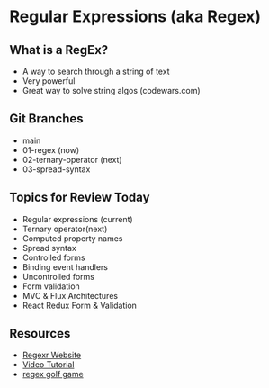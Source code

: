 # Regular Expressions (aka Regex)

## What is a RegEx?
* A way to search through a string of text
* Very powerful
* Great way to solve string algos (codewars.com)

## Git Branches
* main
* 01-regex (now)
* 02-ternary-operator (next)
* 03-spread-syntax

## Topics for Review Today
* Regular expressions (current)
* Ternary operator(next)
* Computed property names
* Spread syntax
* Controlled forms
* Binding event handlers
* Uncontrolled forms
* Form validation
* MVC & Flux Architectures
* React Redux Form & Validation

## Resources
* [Regexr Website](https://regexr.com)
* [Video Tutorial](https://www.youtube.com/watch?v=rhzKDrUiJVk)
* [regex golf game](https://alf.nu/RegexGolf)
